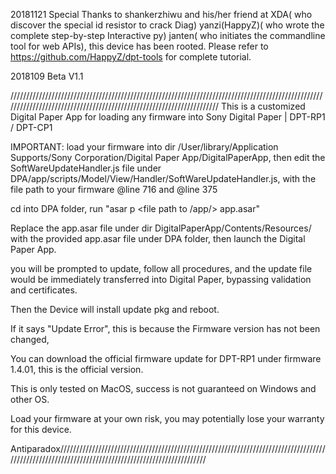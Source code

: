 20181121 
Special Thanks to  shankerzhiwu and his/her friend at XDA( who discover the special id resistor to crack Diag)  yanzi(HappyZ)( who wrote the complete step-by-step Interactive py) janten( who initiates the commandline tool for web APIs), this device has been rooted.
Please refer to https://github.com/HappyZ/dpt-tools  for complete tutorial.


2018109 Beta V1.1

///////////////////////////////////////////////////////////////////////////////////////////////////////////////////////////////////////////////////////////////////// This is a customized Digital Paper App for loading any firmware into Sony Digital Paper | DPT-RP1 / DPT-CP1

IMPORTANT: load your firmware into dir /User/library/Application Supports/Sony Corporation/Digital Paper App/DigitalPaperApp, then edit the SoftWareUpdateHandler.js file under DPA/app/scripts/Model/View/Handler/SoftWareUpdateHandler.js, with the file path to your firmware @line 716 and @line 375

cd into DPA folder, run "asar p <file path to /app/> app.asar"

Replace the app.asar file under dir DigitalPaperApp/Contents/Resources/ with the provided app.asar file under DPA folder, then launch the Digital Paper App.

you will be prompted to update, follow all procedures, and the update file would be immediately transferred into Digital Paper, bypassing validation and certificates. 

Then the Device will install update pkg and reboot.

If it says "Update Error", this is because the Firmware version has not been changed, 

You can download the official firmware update for DPT-RP1 under firmware 1.4.01, this is the official version.

This is only tested on MacOS, success is not guaranteed on Windows and other OS.

Load your firmware at your own risk, you may potentially lose your warranty for this device.




Antiparadox//////////////////////////////////////////////////////////////////////////////////////////////////////////////////////////////////////////////////